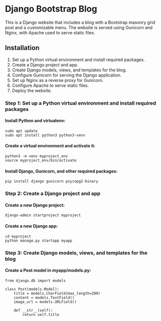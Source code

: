 # Django Bootstrap Blog

This is a Django website that includes a blog with a Bootstrap masonry grid post and a customizable menu. The website is served using Gunicorn and Nginx, with Apache used to serve static files.

## Installation

1. Set up a Python virtual environment and install required packages.
2. Create a Django project and app.
3. Create Django models, views, and templates for the blog.
4. Configure Gunicorn for serving the Django application.
5. Set up Nginx as a reverse proxy for Gunicorn.
6. Configure Apache to serve static files.
7. Deploy the website.

### Step 1: Set up a Python virtual environment and install required packages

#### Install Python and virtualenv:
```
sudo apt update
sudo apt install python3 python3-venv
```

#### Create a virtual environment and activate it:
```
python3 -m venv myproject_env
source myproject_env/bin/activate
```

#### Install Django, Gunicorn, and other required packages:
```
pip install django gunicorn psycopg2-binary
```

### Step 2: Create a Django project and app

#### Create a new Django project:
```
django-admin startproject myproject
```

#### Create a new Django app:
```
cd myproject
python manage.py startapp myapp
```

### Step 3: Create Django models, views, and templates for the blog

#### Create a Post model in myapp/models.py:
```
from django.db import models

class Post(models.Model):
    title = models.CharField(max_length=200)
    content = models.TextField()
    image_url = models.URLField()

    def __str__(self):
        return self.title
```